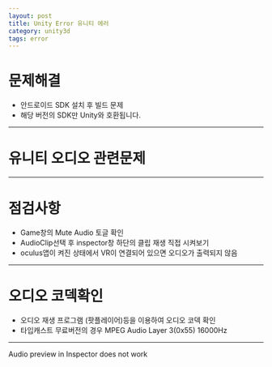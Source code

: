 ```yaml
---
layout: post
title: Unity Error 유니티 에러
category: unity3d
tags: error
---
```


# 문제해결
* 안드로이드 SDK 설치 후 빌드 문제
* 해당 버전의 SDK만 Unity와 호환됩니다.

---

# 유니티 오디오 관련문제

---

# 점검사항
* Game창의 Mute Audio 토글 확인
* AudioClip선택 후 inspector창 하단의 클립 재생 직접 시켜보기
* oculus앱이 켜진 상태에서 VR이 연결되어 있으면 오디오가 출력되지 않음

---

# 오디오 코덱확인
* 오디오 재생 프로그램 (팟플레이어)등을 이용하여 오디오 코덱 확인
* 타입캐스트 무료버전의 경우 MPEG Audio Layer 3(0x55) 16000Hz

---
Audio preview in Inspector does not work